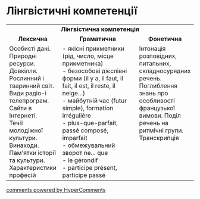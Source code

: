 <div id="hypercomments_widget" class="js-hypercomments-widget invisible"></div>

# Лінгвістичні компетенції


<table>
  <tr>
    <td align="center" colspan="3"><b>Лінгвістична компетенція</b></td>
  </tr>
            <tr>
                <td align="center"><b>Лексична</b></td>
                <td align="center"><b>Граматична</b></td>
                <td align="center"><b>Фонетична</b></td>
            </tr>
            <tr>
                <td width="25%" style="vertical-align:top !important;">
Особисті дані.<br>
Природні ресурси.<br>
Довкілля.<br>
Рослинний і тваринний світ.<br>
Види радіо-і телепрограм.<br>
Сайти в Інтернеті. <br>
Течії молодіжної культури. <br>
Винаходи. <br>
Пам'ятки історії та культури.<br>
Характеристики професій</td>
<td width="50%" style="vertical-align:top !important;">
- якісні прикметники (рід, число, місце прикметника)<br>
- безособові дієслівні форми (il у a, il faut, il fait, il est, il reste, il neige...)<br>
- майбутній час (futur simple), formation irrégulière <br>
- plus-que-parfait, passé composé, imparfait<br>
- обмежувальний зворот ne... que  <br>
- le gérondif  <br>
- participe présent, participe passé<br>
</td>
<td width="25%" style="vertical-align:top !important;">Інтонація розповідних, питапьних, складносурядних речень. Поглиблення знань про особливості французької вимови. Поділ речень на ритмічні групи. Транскрипція</td>
            </tr>
</table>

<div class="js-hypercomments-container">
    <a href="http://hypercomments.com" class="hc-link" title="comments widget">comments powered by HyperComments</a>
</div>
